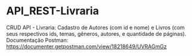 # API_REST-Livraria
CRUD API - Livraria: Cadastro de Autores (com id e nome) e Livros (com seus respectivos ids, temas, gêneros, autores, e quantidade de páginas). Documentação Postman: https://documenter.getpostman.com/view/18218649/UVRAGmGz
